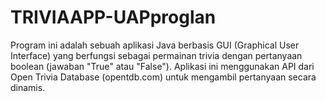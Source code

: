 # TRIVIAAPP-UAPproglan
Program ini adalah sebuah aplikasi Java berbasis GUI (Graphical User Interface) yang berfungsi sebagai permainan trivia dengan pertanyaan boolean (jawaban "True" atau "False"). Aplikasi ini menggunakan API dari Open Trivia Database (opentdb.com) untuk mengambil pertanyaan secara dinamis.
